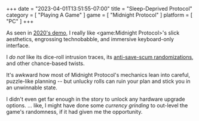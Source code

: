 +++
date = "2023-04-01T13:51:55-07:00"
title = "Sleep-Deprived Protocol"
category = [ "Playing A Game" ]
game = [ "Midnight Protocol" ]
platform = [ "PC" ]
+++

As seen in [2020's demo]($SiteBaseURL$2020/06/21/its-a-unix-system-i-know-this/), I really like <game:Midnight Protocol>'s slick aesthetics, engrossing technobabble, and immersive keyboard-only interface.

I <i>do not</i> like its dice-roll intrusion traces, its <a href="https://store.steampowered.com/news/app/1162700/view/4625752147823635355">anti-save-scum randomizations</a>, and other chance-based twists.

It's awkward how most of Midnight Protocol's mechanics lean into careful, puzzle-like planning -- but unlucky rolls can ruin your plan and stick you in an unwinnable state.

I didn't even get far enough in the story to unlock any hardware upgrade options.  ... like, I might have done some <i>currency grinding</i> to out-level the game's randomness, if it had given me the opportunity.
